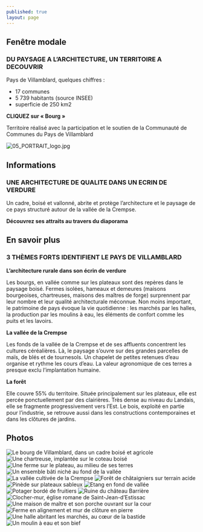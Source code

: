 ```yaml
---
published: true
layout: page
---
```









## Fenêtre modale

### DU PAYSAGE A L’ARCHITECTURE, UN TERRITOIRE A DECOUVRIR
Pays de Villamblard, quelques chiffres :

- 17 communes
- 5 739 habitants (source INSEE)
- superficie de 250 km2

**CLIQUEZ sur « Bourg »**

Territoire réalisé avec la participation et le soutien de la Communauté de Communes du Pays de Villamblard

![05_PORTRAIT_logo.jpg]({{site.baseurl}}/data/images/5/portrait/05_PORTRAIT_logo.jpg)

## Informations

### UNE ARCHITECTURE DE QUALITE DANS UN ECRIN DE VERDURE

Un cadre, boisé et vallonné, abrite et protège l’architecture et le paysage de ce pays structuré autour de la vallée de la Crempse.

**Découvrez ses attraits au travers du diaporama**

## En savoir plus

### 3 THÈMES FORTS IDENTIFIENT LE PAYS DE VILLAMBLARD

**L’architecture rurale dans son écrin de verdure**

Les bourgs, en vallée comme sur les plateaux sont des repères dans le paysage boisé. Fermes isolées, hameaux et demeures (maisons bourgeoises, chartreuses, maisons des maîtres de forge) surprennent par leur nombre et leur qualité architecturale méconnue. 
Non moins important, le patrimoine de pays évoque la vie quotidienne : les marchés par les halles, la production par les moulins à eau, les éléments de confort comme les puits et les lavoirs.

**La vallée de la Crempse**

Les fonds de la vallée de la Crempse et de ses affluents concentrent les cultures céréalières. Là, le paysage s’ouvre sur des grandes parcelles de maïs, de blés et de tournesols. Un chapelet de petites retenues d’eau organise et rythme les cours d’eau. La valeur agronomique de ces terres a presque exclu l’implantation humaine. 

**La forêt**

Elle couvre 55% du territoire. Située principalement sur les plateaux, elle est percée ponctuellement par des clairières. Très dense au niveau du Landais, elle se fragmente progressivement vers l’Est. Le bois, exploité en partie pour l’industrie, se retrouve aussi dans les constructions contemporaines et dans les clôtures de jardins.

## Photos

![Le bourg de Villamblard, dans un cadre boisé et agricole]({{site.baseurl}}/data/images/5/portrait/05_PORTRAIT_01.jpg)
![Une chartreuse, implantée sur le coteau boisé]({{site.baseurl}}/data/images/5/portrait/05_PORTRAIT_02.jpg)
![Une ferme sur le plateau, au milieu de ses terres]({{site.baseurl}}/data/images/5/urbanisme/05_URBANISME_03.jpg)
![Un ensemble bâti niché au fond de la vallée]({{site.baseurl}}/data/images/5/portrait/05_PORTRAIT_04.jpg)
![La vallée cultivée de la Crempse]({{site.baseurl}}/data/images/5/portrait/05_PORTRAIT_05.jpg)
![Forêt de châtaigniers sur terrain acide]({{site.baseurl}}/data/images/5/portrait/05_PORTRAIT_06.jpg)
![Pinède sur plateaux sableux]({{site.baseurl}}/data/images/5/portrait/05_PORTRAIT_07.jpg)
![Etang en fond de vallée]({{site.baseurl}}/data/images/5/portrait/05_PORTRAIT_08.jpg)
![Potager bordé de fruitiers]({{site.baseurl}}/data/images/5/portrait/05_PORTRAIT_09.jpg)
![Ruine du château Barrière]({{site.baseurl}}/data/images/5/portrait/05_PORTRAIT_10.jpg)
![Clocher-mur, église romane de Saint-Jean-d’Estissac]({{site.baseurl}}/data/images/5/portrait/05_PORTRAIT_11.jpg)
![Une maison de maître et son porche ouvrant sur la cour]({{site.baseurl}}/data/images/5/portrait/05_PORTRAIT_12.jpg)
![Ferme en alignement et mur de clôture en pierre]({{site.baseurl}}/data/images/5/portrait/05_PORTRAIT_13.jpg)
![Une halle abritant les marchés, au cœur de la bastide]({{site.baseurl}}/data/images/5/portrait/05_PORTRAIT_14.jpg)
![Un moulin à eau et son bief]({{site.baseurl}}/data/images/5/portrait/05_PORTRAIT_15.jpg)

